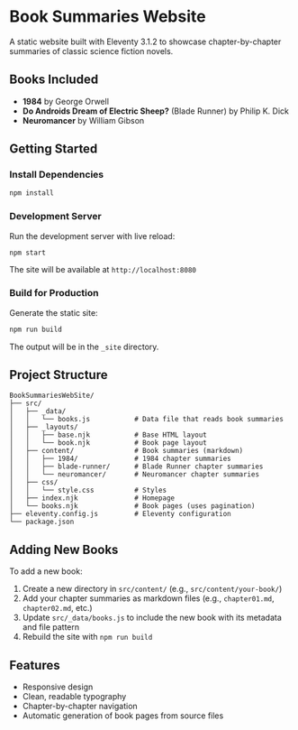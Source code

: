 # Book Summaries Website

A static website built with Eleventy 3.1.2 to showcase chapter-by-chapter summaries of classic science fiction novels.

## Books Included

- **1984** by George Orwell
- **Do Androids Dream of Electric Sheep?** (Blade Runner) by Philip K. Dick
- **Neuromancer** by William Gibson

## Getting Started

### Install Dependencies

```bash
npm install
```

### Development Server

Run the development server with live reload:

```bash
npm start
```

The site will be available at `http://localhost:8080`

### Build for Production

Generate the static site:

```bash
npm run build
```

The output will be in the `_site` directory.

## Project Structure

```
BookSummariesWebSite/
├── src/
│   ├── _data/
│   │   └── books.js           # Data file that reads book summaries
│   ├── _layouts/
│   │   ├── base.njk           # Base HTML layout
│   │   └── book.njk           # Book page layout
│   ├── content/               # Book summaries (markdown)
│   │   ├── 1984/              # 1984 chapter summaries
│   │   ├── blade-runner/      # Blade Runner chapter summaries
│   │   └── neuromancer/       # Neuromancer chapter summaries
│   ├── css/
│   │   └── style.css          # Styles
│   ├── index.njk              # Homepage
│   └── books.njk              # Book pages (uses pagination)
├── eleventy.config.js         # Eleventy configuration
└── package.json
```

## Adding New Books

To add a new book:

1. Create a new directory in `src/content/` (e.g., `src/content/your-book/`)
2. Add your chapter summaries as markdown files (e.g., `chapter01.md`, `chapter02.md`, etc.)
3. Update `src/_data/books.js` to include the new book with its metadata and file pattern
4. Rebuild the site with `npm run build`

## Features

- Responsive design
- Clean, readable typography
- Chapter-by-chapter navigation
- Automatic generation of book pages from source files
